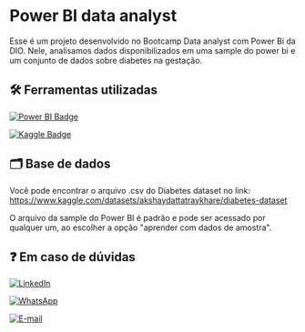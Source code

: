 # Power BI data analyst
Esse é um projeto desenvolvido no Bootcamp Data analyst com Power Bi da DIO. Nele, analisamos dados disponibilizados em uma sample do power bi e um conjunto de dados sobre diabetes na gestação.

## 🛠️ Ferramentas utilizadas
[![Power BI Badge](https://img.shields.io/badge/Power%20BI-000000?style=for-the-badge&logo=powerbi&logoColor=yellow&labelColor=000000)](https://powerbi.microsoft.com/)

[![Kaggle Badge](https://img.shields.io/badge/Kaggle-gray?style=for-the-badge&logo=kaggle)](https://www.kaggle.com/)

## 🗂️ Base de dados
Você pode encontrar o arquivo .csv do Diabetes dataset no link: https://www.kaggle.com/datasets/akshaydattatraykhare/diabetes-dataset

O arquivo da sample do Power BI é padrão e pode ser acessado por qualquer um, ao escolher a opção "aprender com dados de amostra".


## ❓ Em caso de dúvidas
[![LinkedIn](https://img.shields.io/badge/LinkedIn-0077B5?style=for-the-badge&logo=linkedin&logoColor=white)](https://www.linkedin.com/in/moisesmendes/)

[![WhatsApp](https://img.shields.io/badge/WhatsApp-25D366?style=for-the-badge&logo=whatsapp&logoColor=white)](https://wa.me/5589994555162)

[![E-mail](https://img.shields.io/badge/-Email-000?style=for-the-badge&logo=microsoft-outlook&logoColor=007BFF)](mailto:telesmoisesmendes@gmail.com)




